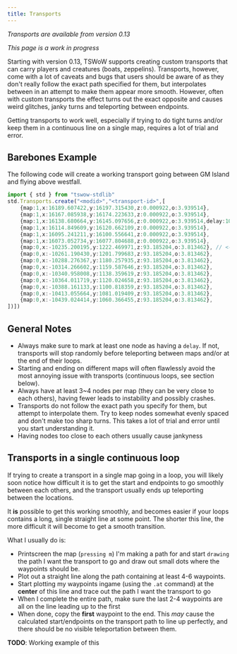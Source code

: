 ```yaml
---
title: Transports
---
```


_Transports are available from version 0.13_

_This page is a work in progress_

Starting with version 0.13, TSWoW supports creating custom transports that can carry players and creatures (boats, zeppelins). 
Transports, however, come with a lot of caveats and bugs that users should be aware of as they don't really follow the exact path specified for them, 
but interpolates between in an attempt to make them appear more smooth. 
However, often with custom transports the effect turns out the exact opposite and causes weird glitches, janky turns and teleporting between endpoints.

Getting transports to work well, especially if trying to do tight turns and/or keep them in a continuous line on a single map, requires a lot of trial and error.

## Barebones Example
The following code will create a working transport going between GM Island and flying above westfall.

```ts
import { std } from "tswow-stdlib"
std.Transports.create("<modid>","<transport-id>",[
    {map:1,x:16189.607422,y:16197.315430,z:0.000922,o:3.939514},
    {map:1,x:16167.085938,y:16174.223633,z:0.000922,o:3.939514},
    {map:1,x:16138.680664,y:16145.097656,z:0.000922,o:3.939514,delay:10},
    {map:1,x:16114.849609,y:16120.662109,z:0.000922,o:3.939514},
    {map:1,x:16095.241211,y:16100.556641,z:0.000922,o:3.939514},
    {map:1,x:16073.052734,y:16077.804688,z:0.000922,o:3.939514},
    {map:0,x:-10235.200195,y:1222.469971,z:93.185204,o:3.813462}, // <-- transport will automatically teleport here!
    {map:0,x:-10261.190430,y:1201.799683,z:93.185204,o:3.813462},
    {map:0,x:-10288.276367,y:1180.257935,z:93.185204,o:3.813462},
    {map:0,x:-10314.266602,y:1159.587646,z:93.185204,o:3.813462},
    {map:0,x:-10340.958008,y:1138.359619,z:93.185204,o:3.813462},
    {map:0,x:-10364.011719,y:1120.024658,z:93.185204,o:3.813462},
    {map:0,x:-10388.161133,y:1100.818359,z:93.185204,o:3.813462},
    {map:0,x:-10413.055664,y:1081.019409,z:93.185204,o:3.813462},
    {map:0,x:-10439.024414,y:1060.366455,z:93.185204,o:3.813462},
])])
```

## General Notes
- Always make sure to mark at least one node as having a `delay`. If not, transports will stop randomly before teleporting between maps and/or at the end of their loops.
- Starting and ending on different maps will often flawlessly avoid the most annoying issue with transports (continuous loops, see section below).
- Always have at least 3~4 nodes per map (they can be very close to each others), having fewer leads to instability and possibly crashes.
- Transports do not follow the exact path you specify for them, but attempt to interpolate them. Try to keep nodes somewhat evenly spaced and don't make too sharp turns. 
This takes a lot of trial and error until you start understanding it.
- Having nodes too close to each others usually cause jankyness

## Transports in a single continuous loop

If trying to create a transport in a single map going in a loop,
you will likely soon notice how difficult it is to get the start and endpoints to go smoothly between each others, 
and the transport usually ends up teleporting between the locations.

It **is** possible to get this working smoothly, and becomes easier if your loops contains a long, single straight line at some point. The shorter this line, 
the more difficult it will become to get a smooth transition. 

What I usually do is:

- Printscreen the map (`pressing m`) I'm making a path for and start `drawing` the path I want the transport to go and draw out small dots where the waypoints should be.
- Plot out a straight line along the path containing at least 4-6 waypoints.
- Start plotting my waypoints ingame (using the `.at` command) at the **center** of this line and trace out the path I want the transport to go
- When I complete the entire path, make sure the last 2-4 waypoints are all on the line leading up to the first
- When done, copy the **first** waypoint to the end. This _may_ cause the calculated start/endpoints on the transport path to line up perfectly, 
and there should be no visible teleportation between them.

**TODO**: Working example of this
